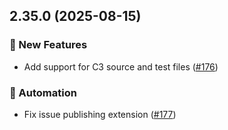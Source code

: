 ## 2.35.0 (2025-08-15)

### 🚀 New Features
- Add support for C3 source and test files ([#176](https://github.com/cadamsdev/vscode-jetbrains-icon-theme/pull/176))

### 🤖 Automation
- Fix issue publishing extension ([#177](https://github.com/cadamsdev/vscode-jetbrains-icon-theme/pull/177))


